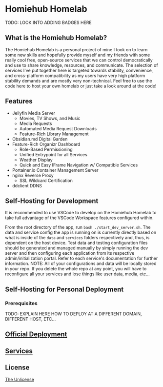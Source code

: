 # Homiehub Homelab
TODO: LOOK INTO ADDING BADGES HERE
## What is the Homiehub Homelab?
The Homiehub Homelab is a personal project of mine I took on to learn some new skills and hopefully provide myself and my friends with
some really cool free, open-source services that we can control democratically and use to share knowledge, resources, and communicate. The selection
of services I've put together here is targeted towards stability, convenience, and cross-platform compatibility as my users have 
very high platform stability demands and are mostly very non-technical. Feel free to use the code here to host your own homelab or just take a look
around at the code!

## Features
- Jellyfin Media Server
    * Movies, TV Shows, and Music
    * Media Requests
    * Automated Media Request Downloads
    * Feature-Rich Library Management
- Obsidian.md Digital Garden
- Feature-Rich Organizr Dashboard
    * Role-Based Permissioning
    * Unified Entrypoint for all Services
    * Weather Display
    * Quick and Easy IFrame Navigation w/ Compatible Services
- Portainer.io Container Management Server
- nginx Reverse Proxy
    * SSL Wildcard Certification
- ddclient DDNS

## Self-Hosting for Development
It is recommended to use VSCode to develop on the Homiehub Homelab to take full advantage of the VSCode Workspace features configured within.

From the root directory of the app, run `bash ./start_dev_server.sh`. The data and service config the app is running on is currently directly based on what is
inside of the `data` and `services` folders respectively and, thus, is dependent on the host device. Test data and testing configuration files should be generated and managed manually by simply running the dev server and then configuring each application from its respective admin/initialization portal. Refer to
each service's documentation for further information.
NOTE: All of your configurations and data will be locally stored in your repo. If you delete the whole repo at any point, you will have to reconfigure all your
services and lose things like user data, media, etc...

## Self-Hosting for Personal Deployment
### Prerequisites
TODO: EXPLAIN HERE HOW TO DEPLOY AT A DIFFERENT DOMAIN, DIFFERENT HOST, ETC...

## [Official Deployment](https://publish.obsidian.md/hb-homelab/Admin/Guides/Deployment)

## [Services](https://publish.obsidian.md/hb-homelab/Admin/Services)

## License
[The Unlicense](https://github.com/wrightgabriel0220/hb-homelab/UNLICENSE.txt)